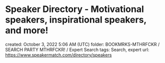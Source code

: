# Speaker Directory - Motivational speakers, inspirational speakers, and more!

created: October 3, 2022 5:06 AM (UTC)
folder: BOOKMRKS-MTHRFCKR / SEARCH PARTY MTHRFCKR! / Expert Search
tags: Search, expert
url: https://www.speakermatch.com/directory/speakers